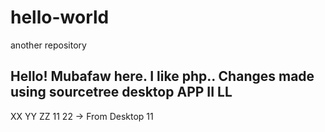 # hello-world
another repository

Hello!
Mubafaw here. I like php..
Changes made using sourcetree desktop
APP II
LL
--
XX
YY
ZZ
11
22 -> From Desktop
11